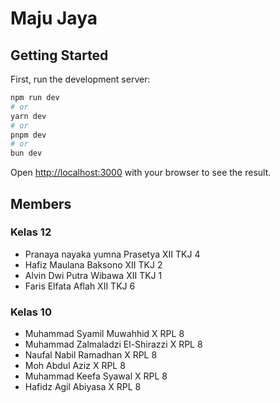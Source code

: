 # Maju Jaya

## Getting Started

First, run the development server:

```bash
npm run dev
# or
yarn dev
# or
pnpm dev
# or
bun dev
```

Open [http://localhost:3000](http://localhost:3000) with your browser to see the result.

## Members

### Kelas 12

- Pranaya nayaka yumna Prasetya XII TKJ 4
- Hafiz Maulana Baksono XII TKJ 2
- Alvin Dwi Putra Wibawa XII TKJ 1
- Faris Elfata Aflah XII TKJ 6

### Kelas 10

- Muhammad Syamil Muwahhid X RPL 8
- Muhammad Zalmaladzi El-Shirazzi X RPL 8
- Naufal Nabil Ramadhan X RPL 8
- Moh Abdul Aziz X RPL 8
- Muhammad Keefa Syawal X RPL 8
- Hafidz Agil Abiyasa X RPL 8
